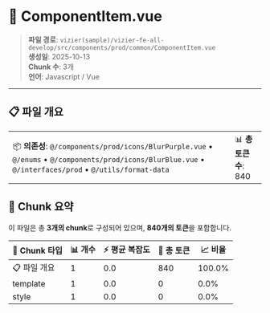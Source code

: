 # 📄 ComponentItem.vue

> **파일 경로**: `vizier(sample)/vizier-fe-all-develop/src/components/prod/common/ComponentItem.vue`  
> **생성일**: 2025-10-13  
> **Chunk 수**: 3개  
> **언어**: Javascript / Vue
---





## 📋 파일 개요

| | |
|--|--|
| 📦 **의존성**: `@/components/prod/icons/BlurPurple.vue` • `@/enums` • `@/components/prod/icons/BlurBlue.vue` • `@/interfaces/prod` • `@/utils/format-data` | 📊 **총 토큰 수**: 840 |






## 🧩 Chunk 요약

이 파일은 총 **3개의 chunk**로 구성되어 있으며, **840개의 토큰**을 포함합니다.

| 🧩 Chunk 타입 | 📊 개수 | ⚡ 평균 복잡도 | 📝 총 토큰 | 📈 비율 |
|---------------|--------|-------------|----------|--------|
| 📋 파일 개요 | 1 | 0.0 | 840 | 100.0% |
| template | 1 | 0.0 | 0 | 0.0% |
| style | 1 | 0.0 | 0 | 0.0% |

